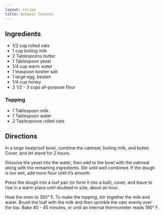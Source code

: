 ```yaml
---
layout: recipe
title: Oatmeal Cookies
---
```


## Ingredients

* 1/2 cup rolled oats
* 1 cup boiling milk
* 2 Tablespoons butter
* 1 Tablespoon yeast
* 1/4 cup warm water
* 1 teaspoon kosher salt
* 1 large egg, beaten
* 1/4 cup honey
* 2 1/2 - 3 cups all-purpose flour

### Topping

* 1 Tablespoon milk
* 1 Tablespoon water
* 2 Tablespoons rolled oats

## Directions

In a large heatproof bowl, combine the oatmeal, boiling milk, and butter. Cover, and let stand for 2 hours.

Dissolve the yeast into the water, then add to the bowl with the oatmeal along with the remaining ingredients. Stir until well combined. If the dough is too wet, add more flour until it’s smooth.

Press the dough into a loaf pan (or form it into a ball), cover, and leave to rise in a warm place until doubled in size, about an hour.

Heat the oven to 350° F. To make the topping, stir together the milk and water. Brush the loaf with the milk and then sprinkle the oats evenly over the top. Bake 40 - 45 minutes, or until an internal thermometer reads 190° F.